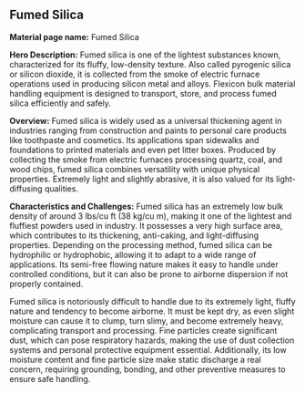 ## Fumed Silica

**Material page name:** Fumed Silica

**Hero Description:** Fumed silica is one of the lightest substances known, characterized for its fluffy, low-density texture. Also called pyrogenic silica or silicon dioxide, it is collected from the smoke of electric furnace operations used in producing silicon metal and alloys. Flexicon bulk material handling equipment is designed to transport, store, and process fumed silica efficiently and safely.

**Overview:** Fumed silica is widely used as a universal thickening agent in industries ranging from construction and paints to personal care products like toothpaste and cosmetics. Its applications span sidewalks and foundations to printed materials and even pet litter boxes. Produced by collecting the smoke from electric furnaces processing quartz, coal, and wood chips, fumed silica combines versatility with unique physical properties. Extremely light and slightly abrasive, it is also valued for its light-diffusing qualities.

**Characteristics and Challenges:** Fumed silica has an extremely low bulk density of around 3 lbs/cu ft (38 kg/cu m), making it one of the lightest and fluffiest powders used in industry. It possesses a very high surface area, which contributes to its thickening, anti-caking, and light-diffusing properties. Depending on the processing method, fumed silica can be hydrophilic or hydrophobic, allowing it to adapt to a wide range of applications. Its semi-free flowing nature makes it easy to handle under controlled conditions, but it can also be prone to airborne dispersion if not properly contained.

Fumed silica is notoriously difficult to handle due to its extremely light, fluffy nature and tendency to become airborne. It must be kept dry, as even slight moisture can cause it to clump, turn slimy, and become extremely heavy, complicating transport and processing. Fine particles create significant dust, which can pose respiratory hazards, making the use of dust collection systems and personal protective equipment essential. Additionally, its low moisture content and fine particle size make static discharge a real concern, requiring grounding, bonding, and other preventive measures to ensure safe handling.
